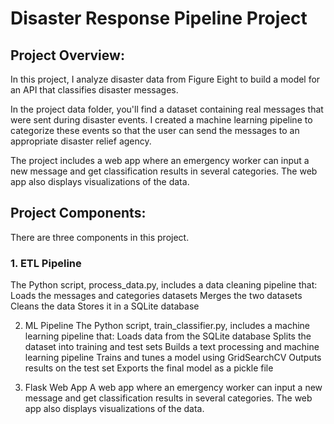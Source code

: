 # Disaster Response Pipeline Project

## Project Overview:
In this project, I analyze disaster data from Figure Eight to build a model for an API that classifies disaster messages.

In the project data folder, you'll find a dataset containing real messages that were sent during disaster events. I created a machine learning pipeline to categorize these events so that the user can send the messages to an appropriate disaster relief agency.

The project includes a web app where an emergency worker can input a new message and get classification results in several categories. The web app also displays visualizations of the data.

## Project Components:
There are three components in this project.

### 1. ETL Pipeline
The Python script, process_data.py, includes a data cleaning pipeline that:
Loads the messages and categories datasets
Merges the two datasets
Cleans the data
Stores it in a SQLite database

2. ML Pipeline
The Python script, train_classifier.py, includes a machine learning pipeline that:
Loads data from the SQLite database
Splits the dataset into training and test sets
Builds a text processing and machine learning pipeline
Trains and tunes a model using GridSearchCV
Outputs results on the test set
Exports the final model as a pickle file

3. Flask Web App
A web app where an emergency worker can input a new message and get classification results in several categories. The web app also displays visualizations of the data.
